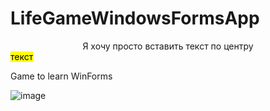 # LifeGameWindowsFormsApp
<center>Я хочу просто вставить текст по центру</center>
<mark>текст</mark>

Game to learn WinForms

![image](https://github.com/Roksikod/LifeGameWindowsFormsApp/assets/67091333/b4d6801b-6b5e-43ef-bc2a-76e48a2e284b)
